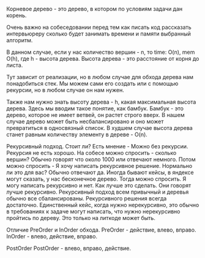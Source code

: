 Корневое дерево - это дерево, в котором по условиям задачи дан корень.

Очень важно на собеседовании перед тем как писать код рассказать интервьюреру сколько будет занимать времени и памяти выбранный алгоритм.

В данном случае, если у нас количество вершин - n, то time: O(n), mem O(h), где h - высота дерева. Высота дерева - это расстояние от корня до листа.

Тут зависит от реализации, но в любом случае для обхода дерева нам понадобиться стек. Мы можем сами его создать или с помощью рекурсии, но в любом случае он нам нужен.

Также нам нужно знать высоту дерева - h, какая максимальная высота дерева. Здесь мы вводим такое понятие, как бамбук. Бамбук - это дерево, которое не имеет ветвей, он растет строго вверх. В нашем случае дерево может быть несбалансировано и оно может превратиться в односвязный список. В худшем случае высота дерева станет равным количеству элементу в дереве - O(n).

Рекурсивный подход. Стоит ли?
Есть мнение - Можно без рекурсии. Рекурсия не есть хорошо.
На собесе можно спросить - сколько вершин? Обычно говорят что около 1000 или отвечают немного. Потом можно спросить - Я хочу написать рекурсивное решение. Нормально ли это для вас? Обычно отвечают да.
Иногда бывают кейсы, в яндексе могут сказать, у нас бесконечное дерево. Тогда можно спросить. Я могу написать рекурсивно и нет. Как лучше это сделать. Они говорят лучше рекурсивно. 
Рекурсивный подход всем привычный и деревья обычно все сбалансированы. Рекурсивного решения всегда достаточно.
Единственный кейс, когда нужно нерекурсивно, это обычно в требованиях к задаче могут написать, что нужно нерекурсивно пройтись по дереву. Это только на литкоде может быть.

Отличие PreOrder и InOrder обхода.
PreOrder - действие, влево, вправо.
InOrder  - влево, действие, вправо.

PostOrder
PostOrder - влево, вправо, действие.